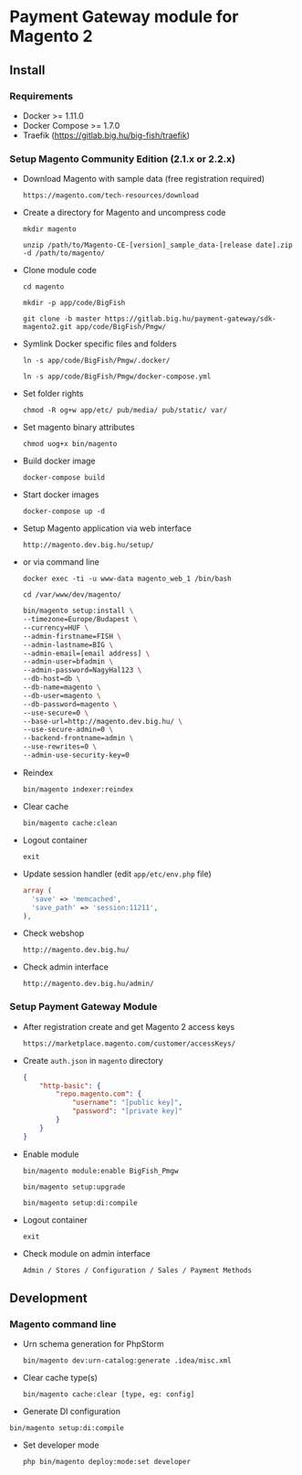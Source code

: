 # Payment Gateway module for Magento 2

## Install

### Requirements
  - Docker >= 1.11.0
  - Docker Compose >= 1.7.0
  - Traefik (https://gitlab.big.hu/big-fish/traefik)

### Setup Magento Community Edition (2.1.x or 2.2.x)

  - Download Magento with sample data (free registration required)

    `https://magento.com/tech-resources/download`

  - Create a directory for Magento and uncompress code

    `mkdir magento`

    `unzip /path/to/Magento-CE-[version]_sample_data-[release date].zip -d /path/to/magento/`

  - Clone module code

    `cd magento`

    `mkdir -p app/code/BigFish`

    `git clone -b master https://gitlab.big.hu/payment-gateway/sdk-magento2.git app/code/BigFish/Pmgw/`

  - Symlink Docker specific files and folders

    `ln -s app/code/BigFish/Pmgw/.docker/`

    `ln -s app/code/BigFish/Pmgw/docker-compose.yml`

  - Set folder rights

    `chmod -R og+w app/etc/ pub/media/ pub/static/ var/`

  - Set magento binary attributes

    `chmod uog+x bin/magento`

  - Build docker image

    `docker-compose build`

  - Start docker images

    `docker-compose up -d`

  - Setup Magento application via web interface

    `http://magento.dev.big.hu/setup/`

  - or via command line

    `docker exec -ti -u www-data magento_web_1 /bin/bash`

    `cd /var/www/dev/magento/`

    ```bash
    bin/magento setup:install \
    --timezone=Europe/Budapest \
    --currency=HUF \
    --admin-firstname=FISH \
    --admin-lastname=BIG \
    --admin-email=[email address] \
    --admin-user=bfadmin \
    --admin-password=NagyHal123 \
    --db-host=db \
    --db-name=magento \
    --db-user=magento \
    --db-password=magento \
    --use-secure=0 \
    --base-url=http://magento.dev.big.hu/ \
    --use-secure-admin=0 \
    --backend-frontname=admin \
    --use-rewrites=0 \
    --admin-use-security-key=0
    ```

  - Reindex

    `bin/magento indexer:reindex`

  - Clear cache

    `bin/magento cache:clean`

  - Logout container

    `exit`

  - Update session handler (edit `app/etc/env.php` file)

    ```php
    array (
      'save' => 'memcached',
      'save_path' => 'session:11211',
    ),
    ```

  - Check webshop

    `http://magento.dev.big.hu/`

  - Check admin interface

    `http://magento.dev.big.hu/admin/`

### Setup Payment Gateway Module

  - After registration create and get Magento 2 access keys

    `https://marketplace.magento.com/customer/accessKeys/`

  - Create `auth.json` in `magento` directory

    ```json
    {
        "http-basic": {
            "repo.magento.com": {
                "username": "[public key]",
                "password": "[private key]"
            }
        }
    }
    ```

  - Enable module

    `bin/magento module:enable BigFish_Pmgw`

    `bin/magento setup:upgrade`

    `bin/magento setup:di:compile`

  - Logout container

    `exit`

  - Check module on admin interface

    `Admin / Stores / Configuration / Sales / Payment Methods`

## Development

### Magento command line

  - Urn schema generation for PhpStorm

    `bin/magento dev:urn-catalog:generate .idea/misc.xml`

  - Clear cache type(s)

    `bin/magento cache:clear [type, eg: config]`

  - Generate DI configuration

   `bin/magento setup:di:compile`

  - Set developer mode

    `php bin/magento deploy:mode:set developer`
